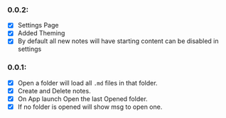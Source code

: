 ### 0.0.2:

- [x] Settings Page
- [x] Added Theming
- [x] By default all new notes will have starting content can be disabled in settings

### 0.0.1:

- [x] Open a folder will load all `.md` files in that folder.
- [x] Create and Delete notes.
- [x] On App launch Open the last Opened folder.
- [x] If no folder is opened will show msg to open one.
